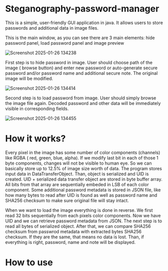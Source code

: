 # Steganography-password-manager
This is a simple, user-friendly GUI application in java. It allows users to store passwords and additional data in image files.

This is the main window, as you can see there are 3 main elements: hide password panel, load password panel and image preview

![Screenshot 2025-01-26 134238](https://github.com/user-attachments/assets/39f0b0ad-b2ba-4fd3-9cb6-8a885ee29d1a)

First step is to hide password in image. User should choose path of the image ( browse button) and enter new password or auto-generate secure password and/or password name and additional secure note. The original image will be modified.

![Screenshot 2025-01-26 134414](https://github.com/user-attachments/assets/2fe5a7d7-2efd-43e9-8a30-aaf35e46b7e3)

Second step is to load password from image. User should simply browse the image file again. Decoded password and other data will be immediately visible in corresponding fields.

![Screenshot 2025-01-26 134455](https://github.com/user-attachments/assets/0d50352b-54db-42b6-bb73-6bd1f23f6a29)

# How it works?
Every pixel in the image has some number of color components (channels) like RGBA ( red, green, blue, alpha). If we modify last bit in each of those 1 byte components, changes will not be visible to human eye. So we can basically store up to 12.5% of image size worth of data. The program stores input data in DataTransferObject. Than, object is serialized and UID is created. UID + serialized data transfer object are stored in byte buffer array. All bits from that array are sequentially embeded in LSB of each color component. Some additional password metadata is stored in JSON file, like how many bytes to read after UID is found as well as password name and SHA256 checksum to make sure original file will stay intact.

When we want to load the image everything is done in reverse. We first read 32 bits sequentially from each pixels color components. Now we have UID and we can retrieve password metadata from JSON. The next step is to read all bytes of serialized object. After that, we can compare SHA256 checksum from passwrod metadata with extracted bytes SHA256 checksum. If they are the same, that means no data is lost. Than, if everything is right, password, name and note will be displayed.

# How to use

